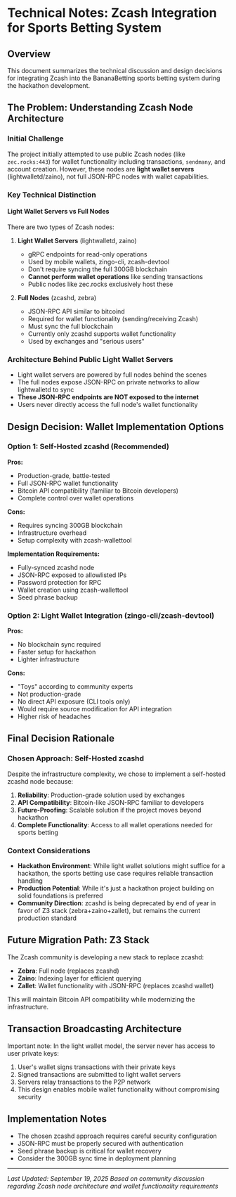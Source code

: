 # Technical Notes: Zcash Integration for Sports Betting System

## Overview
This document summarizes the technical discussion and design decisions for integrating Zcash into the BananaBetting sports betting system during the hackathon development.

## The Problem: Understanding Zcash Node Architecture

### Initial Challenge
The project initially attempted to use public Zcash nodes (like `zec.rocks:443`) for wallet functionality including transactions, `sendmany`, and account creation. However, these nodes are **light wallet servers** (lightwalletd/zaino), not full JSON-RPC nodes with wallet capabilities.

### Key Technical Distinction

#### Light Wallet Servers vs Full Nodes
There are two types of Zcash nodes:

1. **Light Wallet Servers** (lightwalletd, zaino)
   - gRPC endpoints for read-only operations
   - Used by mobile wallets, zingo-cli, zcash-devtool
   - Don't require syncing the full 300GB blockchain
   - **Cannot perform wallet operations** like sending transactions
   - Public nodes like zec.rocks exclusively host these

2. **Full Nodes** (zcashd, zebra)
   - JSON-RPC API similar to bitcoind
   - Required for wallet functionality (sending/receiving Zcash)
   - Must sync the full blockchain
   - Currently only zcashd supports wallet functionality
   - Used by exchanges and "serious users"

### Architecture Behind Public Light Wallet Servers
- Light wallet servers are powered by full nodes behind the scenes
- The full nodes expose JSON-RPC on private networks to allow lightwalletd to sync
- **These JSON-RPC endpoints are NOT exposed to the internet**
- Users never directly access the full node's wallet functionality

## Design Decision: Wallet Implementation Options

### Option 1: Self-Hosted zcashd (Recommended)
**Pros:**
- Production-grade, battle-tested
- Full JSON-RPC wallet functionality
- Bitcoin API compatibility (familiar to Bitcoin developers)
- Complete control over wallet operations

**Cons:**
- Requires syncing 300GB blockchain
- Infrastructure overhead
- Setup complexity with zcash-wallettool

**Implementation Requirements:**
- Fully-synced zcashd node
- JSON-RPC exposed to allowlisted IPs
- Password protection for RPC
- Wallet creation using zcash-wallettool
- Seed phrase backup

### Option 2: Light Wallet Integration (zingo-cli/zcash-devtool)
**Pros:**
- No blockchain sync required
- Faster setup for hackathon
- Lighter infrastructure

**Cons:**
- "Toys" according to community experts
- Not production-grade
- No direct API exposure (CLI tools only)
- Would require source modification for API integration
- Higher risk of headaches

## Final Decision Rationale

### Chosen Approach: Self-Hosted zcashd
Despite the infrastructure complexity, we chose to implement a self-hosted zcashd node because:

1. **Reliability**: Production-grade solution used by exchanges
2. **API Compatibility**: Bitcoin-like JSON-RPC familiar to developers
3. **Future-Proofing**: Scalable solution if the project moves beyond hackathon
4. **Complete Functionality**: Access to all wallet operations needed for sports betting

### Context Considerations
- **Hackathon Environment**: While light wallet solutions might suffice for a hackathon, the sports betting use case requires reliable transaction handling
- **Production Potential**: While it's just a hackathon project building on solid foundations is preferred
- **Community Direction**: zcashd is being deprecated by end of year in favor of Z3 stack (zebra+zaino+zallet), but remains the current production standard

## Future Migration Path: Z3 Stack
The Zcash community is developing a new stack to replace zcashd:
- **Zebra**: Full node (replaces zcashd)
- **Zaino**: Indexing layer for efficient querying
- **Zallet**: Wallet functionality with JSON-RPC (replaces zcashd wallet)

This will maintain Bitcoin API compatibility while modernizing the infrastructure.

## Transaction Broadcasting Architecture
Important note: In the light wallet model, the server never has access to user private keys:
1. User's wallet signs transactions with their private keys
2. Signed transactions are submitted to light wallet servers
3. Servers relay transactions to the P2P network
4. This design enables mobile wallet functionality without compromising security

## Implementation Notes
- The chosen zcashd approach requires careful security configuration
- JSON-RPC must be properly secured with authentication
- Seed phrase backup is critical for wallet recovery
- Consider the 300GB sync time in deployment planning

---
*Last Updated: September 19, 2025*
*Based on community discussion regarding Zcash node architecture and wallet functionality requirements*
